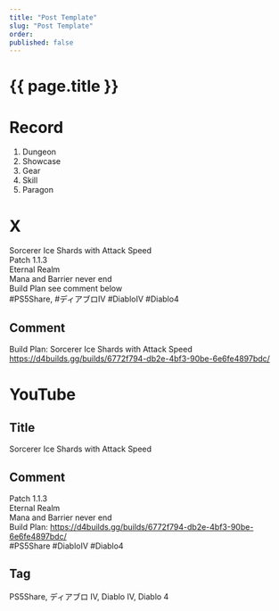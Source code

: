 ```yaml
---
title: "Post Template"
slug: "Post Template"
order: 
published: false
---
```


# {{ page.title }}

# Record
1. Dungeon
2. Showcase
3. Gear
4. Skill
5. Paragon

# X
Sorcerer Ice Shards with Attack Speed  
Patch 1.1.3  
Eternal Realm  
Mana and Barrier never end  
Build Plan see comment below  
#PS5Share, #ディアブロIV #DiabloIV #Diablo4

## Comment
Build Plan: Sorcerer Ice Shards with Attack Speed
https://d4builds.gg/builds/6772f794-db2e-4bf3-90be-6e6fe4897bdc/


# YouTube

## Title
Sorcerer Ice Shards with Attack Speed

## Comment
Patch 1.1.3  
Eternal Realm  
Mana and Barrier never end  
Build Plan: https://d4builds.gg/builds/6772f794-db2e-4bf3-90be-6e6fe4897bdc/  
#PS5Share #DiabloIV #Diablo4

## Tag
PS5Share, ディアブロ IV, Diablo IV, Diablo 4
